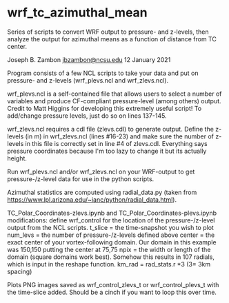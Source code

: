 # wrf_tc_azimuthal_mean
Series of scripts to convert WRF output to pressure- and z-levels, then analyze the output for azimuthal means as a function of distance from TC center.

Joseph B. Zambon
  jbzambon@ncsu.edu
  12 January 2021

Program consists of a few NCL scripts to take your data and put on pressure- and z-levels (wrf_plevs.ncl and wrf_zlevs.ncl).

wrf_plevs.ncl is a self-contained file that allows users to select a number of variables and produce CF-compliant pressure-level (among others) output.  Credit to Matt Higgins for developing this extremely useful script!  To add/change pressure levels, just do so on lines 137-145.

wrf_zlevs.ncl requires a cdl file (zlevs.cdl) to generate output.  Define the z-levels (in m) in wrf_zlevs.ncl (lines #16-23) and make sure the number of z-levels in this file is correctly set in line #4 of zlevs.cdl.  Everything says pressure coordinates because I'm too lazy to change it but its actually height.

Run wrf_plevs.ncl and/or wrf_zlevs.ncl on your WRF-output to get pressure-/z-level data for use in the python scripts.

Azimuthal statistics are computed using radial_data.py (taken from https://www.lpl.arizona.edu/~ianc/python/radial_data.html).

TC_Polar_Coordinates-zlevs.ipynb and TC_Polar_Coordinates-plevs.ipynb modifications:
  define wrf_control for the location of the pressure-/z-level output from the NCL scripts.
  t_slice = the time-snapshot you wish to plot
  num_levs = the number of pressure-/z-levels defined above
  center = the exact center of your vortex-following domain.  Our domain in this example was 150,150 putting the center at 75,75
  npix = the width or length of the domain (square domains work best).  Somehow this results in 107 radials, which is input in the reshape function.
  km_rad = rad_stats.r *3  (3= 3km spacing)

Plots PNG images saved as wrf_control_zlevs_t or wrf_control_plevs_t with the time-slice added.  Should be a cinch if you want to loop this over time.
